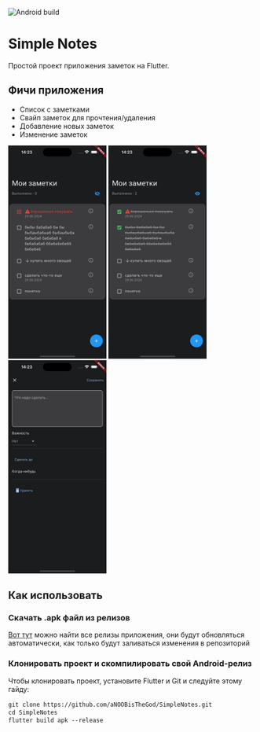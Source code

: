![Android build](https://github.com/aNOOBisTheGod/SimpleNotes/actions/workflows/main.yml/badge.svg)

# Simple Notes
Простой проект приложения заметок на Flutter.

## Фичи приложения
<ul>
<li>Список с заметками
<li>Свайп заметок для прочтения/удаления
<li>Добавление новых заметок
<li>Изменение заметок
</ul>
<img src="assets/github/screenshots/list.png" width="200">
<img src="assets/github/screenshots/add_note.png" width="200">
<img src="assets/github/screenshots/show_done.png" width="200">

## Как использовать

### Скачать .apk файл из релизов
[Вот тут](https://github.com/aNOOBisTheGod/ada-lovelace/releases) можно найти все релизы приложения, они будут обновляться автоматически, как только будут заливаться изменения в репозиторий

### Клонировать проект и скомпилировать свой Android-релиз
Чтобы клонировать проект, установите Flutter и Git и следуйте этому гайду:
```
git clone https://github.com/aNOOBisTheGod/SimpleNotes.git
cd SimpleNotes
flutter build apk --release 
```

